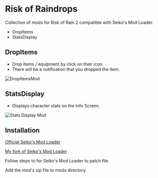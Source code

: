 # Risk of Raindrops

Collection of mods for Risk of Rain 2 compatible with Seiko's Mod Loader.

  - DropItems
  - StatsDisplay

## DropItems

  - Drop items / equipment by click on their icon.
  - There will be a notification that you dropped the item.

![DropItemsMod](https://github.com/kookehs/risk-of-raindrops/blob/master/images/drop-items.png)

## StatsDisplay

  - Displays character stats on the Info Screen.

![Stats Display Mod](https://github.com/kookehs/RiskOfRain2Mods/blob/master/images/stats-display.png)

## Installation

[Official Seiko's Mod Loader](https://github.com/risk-of-thunder/SeikoML)

[My fork of Seiko's Mod Loader](https://github.com/kookehs/SeikoML)

Follow steps to for Seiko's Mod Loader to patch file.

Add the mod's zip file to mods directory.
